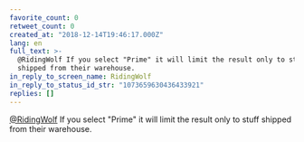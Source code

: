 ```yaml
---
favorite_count: 0
retweet_count: 0
created_at: "2018-12-14T19:46:17.000Z"
lang: en
full_text: >-
  @RidingWolf If you select "Prime" it will limit the result only to stuff
  shipped from their warehouse.
in_reply_to_screen_name: RidingWolf
in_reply_to_status_id_str: "1073659630436433921"
replies: []
---
```


[@RidingWolf](https://twitter.com/RidingWolf) If you select "Prime" it will
limit the result only to stuff shipped from their warehouse.
